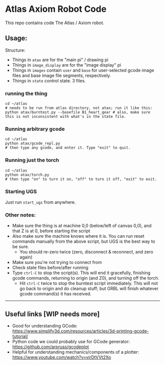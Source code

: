 # Atlas Axiom Robot Code

This repo contains code The Atlas / Axiom robot.

## Usage:
Structure:
* Things in `atax` are for the "main pi" / drawing pi
* Things in `image_display` are for the "image display" pi
* Things in `images` contain `user` and `base` for user-selected gcode image files and base image file segments, respectively.
* Things in `state` control state. 3 files.

### running the thing
```shell
cd ~/atlas
# needs to be run from atlas directory, not atax; run it like this:
python atax/burntest.py --basefile B1_heart_gear # also, make sure this is not inconsistent with what's in the state file.
```

### Running arbitrary gcode
```shell
cd ~/atlas
python atax/gcode_repl.py
# then type any gcode, and enter it. Type "exit" to quit.
```

### Running just the torch
```shell
cd ~/atlas
python atax/torch.py
# then type "on" to turn it on, "off" to turn it off, "exit" to exit.
```

### Starting UGS
Just run `start_ugs` from anywhere.

### Other notes:
* Make sure the thing is at machine 0,0 (below/left of canvas 0,0), and that Z is at 0, before starting the script
* Also make sure the machine knows where it is. You can run reset commands manually from the above script, but UGS is the best way to be sure.
  * You should re-zero twice (zero, disconnect & reconnect, and zero again)
* Make sure you're not trying to connect from
* Check state files before/after running
* Type `ctrl-C` to stop the script(s). This will end it gracefully, finishing gcode commands, returning to origin (and Z0), and turning off the torch.
  * Hit `ctrl-C` twice to stop the burntest script immediately. This will not go back to origin and do cleanup stuff; but GRBL will finish whatever gcode command(s) it has received.

---

## Useful links [WIP needs more]
* Good for understanding GCode: https://www.simplify3d.com/resources/articles/3d-printing-gcode-tutorial/
* Python code we could probably use for GCode generator: https://github.com/arpruss/gcodeplot
* Helpful for understanding mechanics/components of a plotter: https://www.youtube.com/watch?v=virDtVVt2Xo


